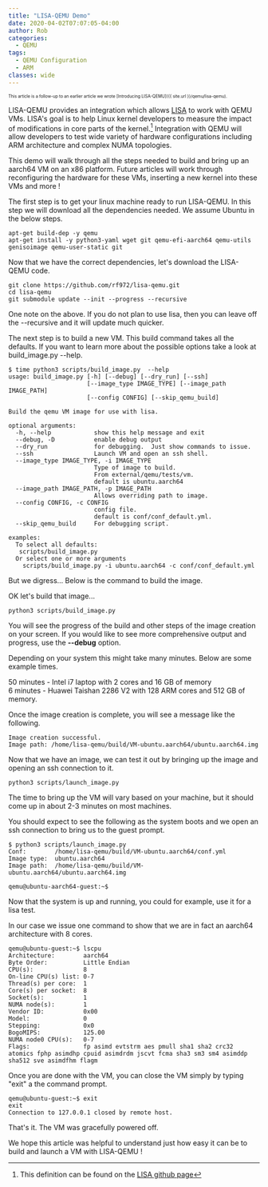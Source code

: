 ```yaml
---
title: "LISA-QEMU Demo"
date: 2020-04-02T07:07:05-04:00
author: Rob
categories:
  - QEMU
tags:
  - QEMU Configuration
  - ARM
classes: wide
---
```

<span style="font-size:60%">This article is a follow-up to an earlier article we wrote [Introducing LISA-QEMU]({{ site.url }}/qemu/lisa-qemu).</span>

LISA-QEMU provides an integration which allows [LISA](https://github.com/ARM-software/lisa) to work with QEMU VMs.  LISA's goal is to help Linux kernel developers to measure the impact of modifications in core parts of the kernel.[^1]  Integration with QEMU will allow developers to test wide variety of hardware configurations including ARM architecture and complex NUMA topologies.

This demo will walk through all the steps needed to build and bring up an aarch64 VM on an x86 platform.  Future articles will work through reconfiguring the hardware for these VMs, inserting a new kernel into these VMs and more !

The first step is to get your linux machine ready to run LISA-QEMU.  In this step we will download all the dependencies needed.  We assume Ubuntu in the below steps.

~~~
apt-get build-dep -y qemu
apt-get install -y python3-yaml wget git qemu-efi-aarch64 qemu-utils genisoimage qemu-user-static git
~~~
Now that we have the correct dependencies, let's download the LISA-QEMU code.

~~~
git clone https://github.com/rf972/lisa-qemu.git
cd lisa-qemu
git submodule update --init --progress --recursive
~~~
One note on the above.  If you do not plan to use lisa, then you can leave off the --recursive and it will update much quicker.

The next step is to build a new VM.  This build command takes all the defaults.  If you want to learn more about the possible options take a look at build_image.py --help.

~~~
$ time python3 scripts/build_image.py  --help
usage: build_image.py [-h] [--debug] [--dry_run] [--ssh]
                      [--image_type IMAGE_TYPE] [--image_path IMAGE_PATH]
                      [--config CONFIG] [--skip_qemu_build]

Build the qemu VM image for use with lisa.

optional arguments:
  -h, --help            show this help message and exit
  --debug, -D           enable debug output
  --dry_run             for debugging.  Just show commands to issue.
  --ssh                 Launch VM and open an ssh shell.
  --image_type IMAGE_TYPE, -i IMAGE_TYPE
                        Type of image to build.
                        From external/qemu/tests/vm.
                        default is ubuntu.aarch64
  --image_path IMAGE_PATH, -p IMAGE_PATH
                        Allows overriding path to image.
  --config CONFIG, -c CONFIG
                        config file.
                        default is conf/conf_default.yml.
  --skip_qemu_build     For debugging script.

examples:
  To select all defaults:
   scripts/build_image.py
  Or select one or more arguments
    scripts/build_image.py -i ubuntu.aarch64 -c conf/conf_default.yml
~~~

But we digress... Below is the command to build the image.

OK let's build that image...

~~~
python3 scripts/build_image.py
~~~
You will see the progress of the build and other steps of the image creation on your screen.  If you would like to see more comprehensive output and progress, use the <b>--debug</b> option.

Depending on your system this might take many minutes.  Below are some example times.

50 minutes - Intel i7 laptop with 2 cores and 16 GB of memory<BR>
6 minutes - Huawei Taishan 2286 V2 with 128 ARM cores and 512 GB of memory.

Once the image creation is complete, you will see a message like the following.

~~~
Image creation successful.
Image path: /home/lisa-qemu/build/VM-ubuntu.aarch64/ubuntu.aarch64.img
~~~
Now that we have an image, we can test it out by bringing up the image and opening an ssh connection to it.
 
~~~
python3 scripts/launch_image.py
~~~

The time to bring up the VM will vary based on your machine, but it should come up in about 2-3 minutes on most machines.

You should expect to see the following as the system boots and we open an ssh connection to bring us to the guest prompt.

~~~
$ python3 scripts/launch_image.py
Conf:        /home/lisa-qemu/build/VM-ubuntu.aarch64/conf.yml
Image type:  ubuntu.aarch64
Image path:  /home/lisa-qemu/build/VM-ubuntu.aarch64/ubuntu.aarch64.img

qemu@ubuntu-aarch64-guest:~$
~~~

Now that the system is up and running, you could for example, use it for a lisa test.

In our case we issue one command to show that we are in fact an aarch64 architecture with 8 cores.

~~~
qemu@ubuntu-guest:~$ lscpu
Architecture:        aarch64
Byte Order:          Little Endian
CPU(s):              8
On-line CPU(s) list: 0-7
Thread(s) per core:  1
Core(s) per socket:  8
Socket(s):           1
NUMA node(s):        1
Vendor ID:           0x00
Model:               0
Stepping:            0x0
BogoMIPS:            125.00
NUMA node0 CPU(s):   0-7
Flags:               fp asimd evtstrm aes pmull sha1 sha2 crc32 atomics fphp asimdhp cpuid asimdrdm jscvt fcma sha3 sm3 sm4 asimddp sha512 sve asimdfhm flagm
~~~
Once you are done with the VM, you can close the VM simply by typing "exit" a the command prompt.

~~~
qemu@ubuntu-guest:~$ exit
exit
Connection to 127.0.0.1 closed by remote host.
~~~

That's it.  The VM was gracefully powered off.

We hope this article was helpful to understand just how easy it can be to build and launch a VM with LISA-QEMU !

[^1]: This definition can be found on the [LISA github page](https://github.com/ARM-software/lisa)

